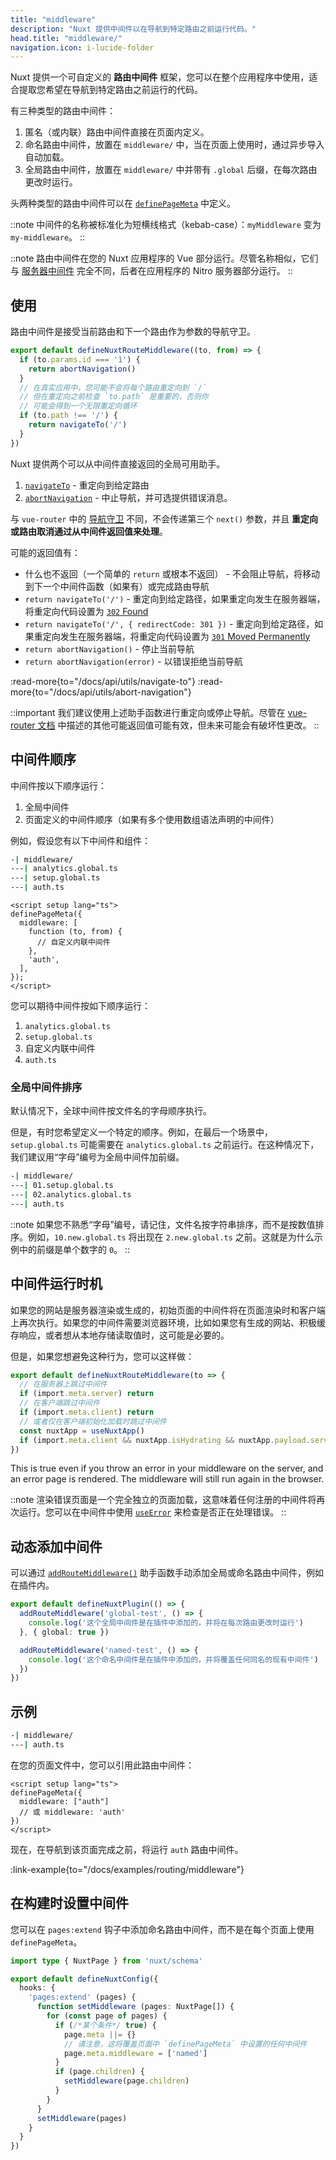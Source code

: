 ```yaml
---
title: "middleware"
description: "Nuxt 提供中间件以在导航到特定路由之前运行代码。"
head.title: "middleware/"
navigation.icon: i-lucide-folder
---
```


Nuxt 提供一个可自定义的 **路由中间件** 框架，您可以在整个应用程序中使用，适合提取您希望在导航到特定路由之前运行的代码。

有三种类型的路由中间件：

1. 匿名（或内联）路由中间件直接在页面内定义。
2. 命名路由中间件，放置在 `middleware/` 中，当在页面上使用时，通过异步导入自动加载。
3. 全局路由中间件，放置在 `middleware/` 中并带有 `.global` 后缀，在每次路由更改时运行。

头两种类型的路由中间件可以在 [`definePageMeta`](/docs/api/utils/define-page-meta) 中定义。

::note
中间件的名称被标准化为短横线格式（kebab-case）：`myMiddleware` 变为 `my-middleware`。
::

::note
路由中间件在您的 Nuxt 应用程序的 Vue 部分运行。尽管名称相似，它们与 [服务器中间件](/docs/guide/directory-structure/server#server-middleware) 完全不同，后者在应用程序的 Nitro 服务器部分运行。
::

## 使用

路由中间件是接受当前路由和下一个路由作为参数的导航守卫。

```ts twoslash [middleware/my-middleware.ts]
export default defineNuxtRouteMiddleware((to, from) => {
  if (to.params.id === '1') {
    return abortNavigation()
  }
  // 在真实应用中，您可能不会将每个路由重定向到 `/`
  // 但在重定向之前检查 `to.path` 是重要的，否则你
  // 可能会得到一个无限重定向循环
  if (to.path !== '/') {
    return navigateTo('/')
  }
})
```

Nuxt 提供两个可以从中间件直接返回的全局可用助手。

1. [`navigateTo`](/docs/api/utils/navigate-to) - 重定向到给定路由
2. [`abortNavigation`](/docs/api/utils/abort-navigation) - 中止导航，并可选提供错误消息。

与 `vue-router` 中的 [导航守卫](https://router.vuejs.org/guide/advanced/navigation-guards.html#global-before-guards) 不同，不会传递第三个 `next()` 参数，并且 **重定向或路由取消通过从中间件返回值来处理**。

可能的返回值有：

* 什么也不返回（一个简单的 `return` 或根本不返回） - 不会阻止导航，将移动到下一个中间件函数（如果有）或完成路由导航
* `return navigateTo('/')` - 重定向到给定路径，如果重定向发生在服务器端，将重定向代码设置为 [`302` Found](https://developer.mozilla.org/en-US/docs/Web/HTTP/Status/302)
* `return navigateTo('/', { redirectCode: 301 })` - 重定向到给定路径，如果重定向发生在服务器端，将重定向代码设置为 [`301` Moved Permanently](https://developer.mozilla.org/en-US/docs/Web/HTTP/Status/301)
* `return abortNavigation()` - 停止当前导航
* `return abortNavigation(error)` - 以错误拒绝当前导航

:read-more{to="/docs/api/utils/navigate-to"}
:read-more{to="/docs/api/utils/abort-navigation"}

::important
我们建议使用上述助手函数进行重定向或停止导航。尽管在 [vue-router 文档](https://router.vuejs.org/guide/advanced/navigation-guards.html#global-before-guards) 中描述的其他可能返回值可能有效，但未来可能会有破坏性更改。
::

## 中间件顺序

中间件按以下顺序运行：

1. 全局中间件
2. 页面定义的中间件顺序（如果有多个使用数组语法声明的中间件）

例如，假设您有以下中间件和组件：

```bash [middleware/ 目录]
-| middleware/
---| analytics.global.ts
---| setup.global.ts
---| auth.ts
```

```vue twoslash [pages/profile.vue]
<script setup lang="ts">
definePageMeta({
  middleware: [
    function (to, from) {
      // 自定义内联中间件
    },
    'auth',
  ],
});
</script>
```

您可以期待中间件按如下顺序运行：

1. `analytics.global.ts`
2. `setup.global.ts`
3. 自定义内联中间件
4. `auth.ts`

### 全局中间件排序

默认情况下，全球中间件按文件名的字母顺序执行。

但是，有时您希望定义一个特定的顺序。例如，在最后一个场景中，`setup.global.ts` 可能需要在 `analytics.global.ts` 之前运行。在这种情况下，我们建议用“字母”编号为全局中间件加前缀。

```bash [目录结构]
-| middleware/
---| 01.setup.global.ts
---| 02.analytics.global.ts
---| auth.ts
```

::note
如果您不熟悉“字母”编号，请记住，文件名按字符串排序，而不是按数值排序。例如，`10.new.global.ts` 将出现在 `2.new.global.ts` 之前。这就是为什么示例中的前缀是单个数字的 `0`。
::

## 中间件运行时机

如果您的网站是服务器渲染或生成的，初始页面的中间件将在页面渲染时和客户端上再次执行。如果您的中间件需要浏览器环境，比如如果您有生成的网站、积极缓存响应，或者想从本地存储读取值时，这可能是必要的。

但是，如果您想避免这种行为，您可以这样做：

```ts twoslash [middleware/example.ts]
export default defineNuxtRouteMiddleware(to => {
  // 在服务器上跳过中间件
  if (import.meta.server) return
  // 在客户端跳过中间件
  if (import.meta.client) return
  // 或者仅在客户端初始化加载时跳过中间件
  const nuxtApp = useNuxtApp()
  if (import.meta.client && nuxtApp.isHydrating && nuxtApp.payload.serverRendered) return
})
```

This is true even if you throw an error in your middleware on the server, and an error page is rendered. The middleware will still run again in the browser.

::note
渲染错误页面是一个完全独立的页面加载，这意味着任何注册的中间件将再次运行。您可以在中间件中使用 [`useError`](/docs/getting-started/error-handling#useerror) 来检查是否正在处理错误。
::

## 动态添加中间件

可以通过 [`addRouteMiddleware()`](/docs/api/utils/add-route-middleware) 助手函数手动添加全局或命名路由中间件，例如在插件内。

```ts twoslash
export default defineNuxtPlugin(() => {
  addRouteMiddleware('global-test', () => {
    console.log('这个全局中间件是在插件中添加的，并将在每次路由更改时运行')
  }, { global: true })

  addRouteMiddleware('named-test', () => {
    console.log('这个命名中间件是在插件中添加的，并将覆盖任何同名的现有中间件')
  })
})
```

## 示例

```bash [目录结构]
-| middleware/
---| auth.ts
```

在您的页面文件中，您可以引用此路由中间件：

```vue twoslash
<script setup lang="ts">
definePageMeta({
  middleware: ["auth"]
  // 或 middleware: 'auth'
})
</script>
```

现在，在导航到该页面完成之前，将运行 `auth` 路由中间件。

:link-example{to="/docs/examples/routing/middleware"}

## 在构建时设置中间件

您可以在 `pages:extend` 钩子中添加命名路由中间件，而不是在每个页面上使用 `definePageMeta`。

```ts twoslash [nuxt.config.ts]
import type { NuxtPage } from 'nuxt/schema'

export default defineNuxtConfig({
  hooks: {
    'pages:extend' (pages) {
      function setMiddleware (pages: NuxtPage[]) {
        for (const page of pages) {
          if (/*某个条件*/ true) {
            page.meta ||= {}
            // 请注意，这将覆盖页面中 `definePageMeta` 中设置的任何中间件
            page.meta.middleware = ['named']
          }
          if (page.children) {
            setMiddleware(page.children)
          }
        }
      }
      setMiddleware(pages)
    }
  }
})
```
